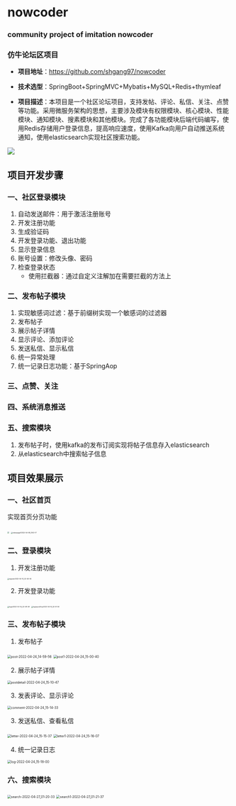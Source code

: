# nowcoder
### community project of imitation nowcoder

###  仿牛论坛区项目

- **项目地址**：https://github.com/shgang97/nowcoder

- **技术选型**：SpringBoot+SpringMVC+Mybatis+MySQL+Redis+thymleaf

- **项目描述**：本项目是一个社区论坛项目，支持发帖、评论、私信、关注、点赞等功能。采用微服务架构的思想，主要涉及模块有权限模块、核心模块、性能模块、通知模块、搜素模块和其他模块。完成了各功能模块后端代码编写，使用Redis存储用户登录信息，提高响应速度，使用Kafka向用户自动推送系统通知，使用elasticsearch实现社区搜索功能。

<a href="https://github.com/shgang97/nowcoder">
  <img align="center" src="https://github-readme-stats.vercel.app/api/pin/?username=shgang97&repo=nowcoder&bg_color=000000&title_color=00ff00&icon_color=ffff33&text_color=ffffff" /></a>



## 项目开发步骤

### 一、社区登录模块

1. 自动发送邮件：用于激活注册账号
2. 开发注册功能
3. 生成验证码
4. 开发登录功能、退出功能
5. 显示登录信息
6. 账号设置：修改头像、密码
7. 检查登录状态
   - 使用拦截器：通过自定义注解加在需要拦截的方法上



### 二、发布帖子模块

1. 实现敏感词过滤：基于前缀树实现一个敏感词的过滤器
1. 发布帖子
1. 展示帖子详情
1. 显示评论、添加评论
1. 发送私信、显示私信
1. 统一异常处理
1. 统一记录日志功能：基于SpringAop

### 三、点赞、关注

### 四、系统消息推送

### 五、搜索模块

1. 发布帖子时，使用kafka的发布订阅实现将帖子信息存入elasticsearch
2. 从elasticsearch中搜索帖子信息



## 项目效果展示



### 一、社区首页

实现首页分页功能

<img src="./effectpicture/indexpage2022-04-08_01-43-45.jpg" style="zoom:25%;" />

<img src="./effectpicture/indexpage12022-04-08_01-43-17.jpg" alt="indexpage12022-04-08_0143-17" style="zoom:25%;" />



### 二、登录模块

1. 开发注册功能

<img src="./effectpicture/mlogin/register2022-04-14_02-45-55.jpg" alt="register2022-04-14_02-45-55" style="zoom:25%;" />

2. 开发登录功能

<img src="./effectpicture/mlogin/login2022-04-14_02-49-49.jpg" alt="login2022-04-14_02-49-49" style="zoom:25%;" />



<img src="./effectpicture/mlogin/loginpostXnip2022-04-14_02-51-50.jpg" alt="loginpostXnip2022-04-14_02-51-50" style="zoom:25%;" />



### 三、发布帖子模块

1. 发布帖子

<img src="./effectpicture/mpost/post-2022-04-24_14-59-56.jpg" alt="post-2022-04-24_14-59-56" style="zoom:50%;" />

<img src="./effectpicture/mpost/post1-2022-04-24_15-00-40.jpg" alt="post1-2022-04-24_15-00-40" style="zoom:50%;" />

2. 展示帖子详情

<img src="./effectpicture/mpost/postdetail-2022-04-24_15-10-47.jpg" alt="postdetail-2022-04-24_15-10-47" style="zoom:50%;" />

3. 发表评论、显示评论

<img src="./effectpicture/mpost/comment-2022-04-24_15-14-33.jpg" alt="comment-2022-04-24_15-14-33" style="zoom:50%;" />

3. 发送私信、查看私信

<img src="./effectpicture/mpost/letter-2022-04-24_15-15-37.jpg" alt="letter-2022-04-24_15-15-37" style="zoom:50%;" />

<img src="./effectpicture/mpost/letter1-2022-04-24_15-16-07.jpg" alt="letter1-2022-04-24_15-16-07" style="zoom:50%;" />

4. 统一记录日志

<img src="./effectpicture/mpost/log-2022-04-24_15-18-00.jpg" alt="log-2022-04-24_15-18-00" style="zoom:50%;" />

### 六、搜索模块

<img src="./effectpicture/msearch/search-2022-04-27_01-20-33.jpg" alt="search-2022-04-27_01-20-33" style="zoom:50%;" />

<img src="./effectpicture/msearch/search1-2022-04-27_01-21-37.jpg" alt="search1-2022-04-27_01-21-37" style="zoom:50%;" />
